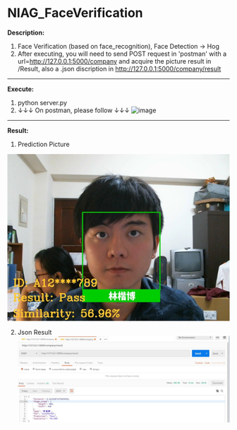 # NIAG_FaceVerification

**Description:** 
1. Face Verification (based on face_recognition), Face Detection -> Hog
2. After executing, you will need to send POST request in 'postman' with a url=http://127.0.0.1:5000/company and acquire the picture result in /Result, also a .json discription in http://127.0.0.1:5000/company/result

---

**Execute:**
1. python server.py
2. ↓↓↓ On postman, please follow ↓↓↓
![image](https://github.com/KBLin1996/NIAG_FaceVerification-Local/blob/master/Request.jpg)

---

**Result:**
1. Prediction Picture


![image](https://github.com/KBLin1996/NIAG_FaceVerification/blob/master/Result/A123456789.jpg)

2. Json Result
![image](https://github.com/KBLin1996/NIAG_FaceVerification/blob/master/Json_result.jpg)
